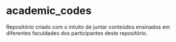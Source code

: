 # academic_codes
Repositório criado com o intuito de juntar conteúdos ensinados em diferentes faculdades dos participantes deste repositório.
